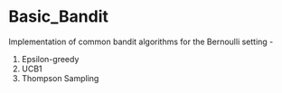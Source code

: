 # Basic_Bandit

Implementation of common bandit algorithms for the Bernoulli setting -

1. Epsilon-greedy
2. UCB1
3. Thompson Sampling
